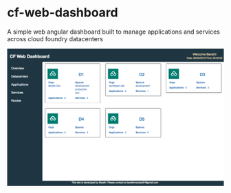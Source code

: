 # cf-web-dashboard
A simple web angular dashboard built to manage applications and services across cloud foundry datacenters

![CF-Web-Dashboard](images/dashboard.png)


